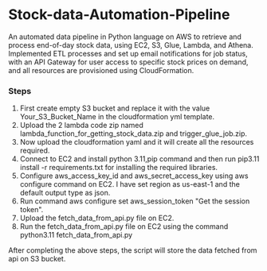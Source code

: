 # Stock-data-Automation-Pipeline
 An automated data pipeline in Python language on AWS to retrieve and process end-of-day stock data, using EC2, S3, Glue, Lambda, and Athena. Implemented ETL processes and set up email notifications for job status, with an API Gateway for user access to specific stock prices on demand, and all resources are provisioned using CloudFormation.

### Steps
1) First create empty S3 bucket and replace it with the value Your_S3_Bucket_Name in the cloudformation yml template.
2) Upload the 2 lambda code zip named lambda_function_for_getting_stock_data.zip and trigger_glue_job.zip. 
3) Now upload the cloudformation yaml and it will create all the resources required.
4) Connect to EC2 and install python 3.11,pip command and then run pip3.11 install -r requirements.txt for installing the required libraries.
5) Configure aws_access_key_id and aws_secret_access_key using aws configure command on EC2. I have set region as us-east-1 and the default output type as json.
6) Run command aws configure set aws_session_token "Get the session token".
7) Upload the fetch_data_from_api.py file on EC2.
8) Run the fetch_data_from_api.py file on EC2 using the command python3.11 fetch_data_from_api.py

After completing the above steps, the script will store the data fetched from api on S3 bucket.
